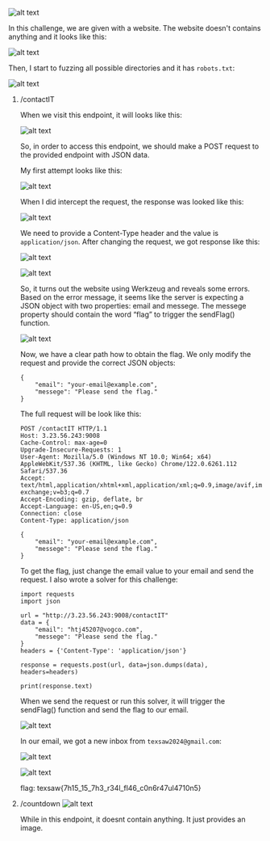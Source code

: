 ![alt text](image.png)

In this challenge, we are given with a website.
The website doesn't contains anything and it looks like this:

![alt text](image-1.png)

Then, I start to fuzzing all possible directories and it has `robots.txt`:

![alt text](image-2.png)


1. /contactIT
    
    When we visit this endpoint, it will looks like this:

    ![alt text](image-4.png)
    
    So, in order to access this endpoint, we should make a POST request to the provided endpoint with JSON data.

    My first attempt looks like this:

    ![alt text](image-5.png)

    When I did intercept the request, the response was looked like this:

    ![alt text](image-6.png)

    We need to provide a Content-Type header and the value is `application/json`. After changing the request, we got response like this:

    ![alt text](image-7.png)

    ![alt text](image-8.png)

    So, it turns out the website using Werkzeug and reveals some errors. Based on the error message, it seems like the server is expecting a JSON object with two properties: email and messege. The messege property should contain the word “flag” to trigger the sendFlag() function. 

    ![alt text](image-9.png)

    Now, we have a clear path how to obtain the flag. We only modify the request and provide the correct JSON objects:
    
    ```
    {
        "email": "your-email@example.com",
        "messege": "Please send the flag."
    }
    ```

    The full request will be look like this:

    ```
    POST /contactIT HTTP/1.1
    Host: 3.23.56.243:9008
    Cache-Control: max-age=0
    Upgrade-Insecure-Requests: 1
    User-Agent: Mozilla/5.0 (Windows NT 10.0; Win64; x64) AppleWebKit/537.36 (KHTML, like Gecko) Chrome/122.0.6261.112 Safari/537.36
    Accept: text/html,application/xhtml+xml,application/xml;q=0.9,image/avif,image/webp,image/apng,*/*;q=0.8,application/signed-exchange;v=b3;q=0.7
    Accept-Encoding: gzip, deflate, br
    Accept-Language: en-US,en;q=0.9
    Connection: close
    Content-Type: application/json

    {
        "email": "your-email@example.com",
        "messege": "Please send the flag."
    }
    ```

    To get the flag, just change the email value to your email and send the request. I also wrote a solver for this challenge:

    ```
    import requests
    import json

    url = "http://3.23.56.243:9008/contactIT"
    data = {
        "email": "htj45207@vogco.com",
        "messege": "Please send the flag."
    }
    headers = {'Content-Type': 'application/json'}

    response = requests.post(url, data=json.dumps(data), headers=headers)

    print(response.text)
    ```

    When we send the request or run this solver, it will trigger the sendFlag() function and send the flag to our email.

    ![alt text](image-10.png)

    In our email, we got a new inbox from `texsaw2024@gmail.com`:

    ![alt text](image-11.png)

    ![alt text](image-12.png)

    flag: texsaw{7h15_15_7h3_r34l_fl46_c0n6r47ul4710n5}

2. /countdown
![alt text](image-3.png)

    While in this endpoint, it doesnt contain anything. It just provides an image.